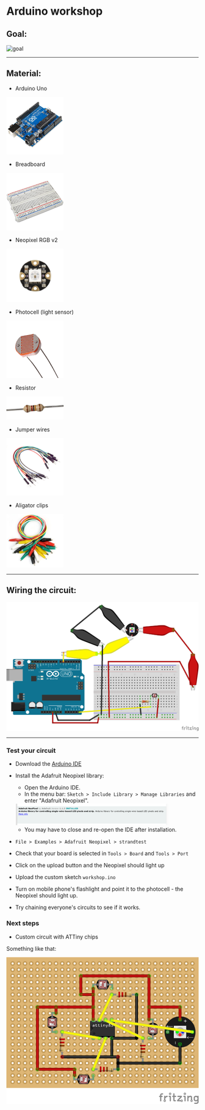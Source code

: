 # Arduino workshop

## Goal:

![goal](https://s-media-cache-ak0.pinimg.com/originals/65/5b/40/655b402f7ff54d14a4ada329d6c994fd.gif)

---

## Material:

* Arduino Uno

<img src="./images/arduino.png" width="150" />

* Breadboard

<img src="./images/breadboard.png" width="150">

* Neopixel RGB v2

<img src="./images/flora.jpg" width="150">

* Photocell (light sensor)

<img src="./images/photocell.png" width="150">

* Resistor

<img src="./images/resistor.png" width="150">

* Jumper wires

<img src="./images/jumper-wires.png" width="150">

* Aligator clips

<img src="./images/clips.png" width="150">

---

## Wiring the circuit:

![schematics](workshop_2.png)

---


### Test your circuit

* Download the [Arduino IDE](https://www.arduino.cc/en/Main/Software)
* Install the Adafruit Neopixel library:
  * Open the Arduino IDE.
  * In the menu bar: `Sketch > Include Library > Manage Libraries` and enter "Adafruit Neopixel".
  <img src="./images/library.png" width="400">

  * You may have to close and re-open the IDE after installation.
* `File > Examples > Adafruit Neopixel > strandtest`
* Check that your board is selected in `Tools > Board` and `Tools > Port`
* Click on the upload button and the Neopixel should light up
* Upload the custom sketch `workshop.ino`
* Turn on mobile phone's flashlight and point it to the photocell - the Neopixel should light up.
* Try chaining everyone's circuits to see if it works.

### Next steps

* Custom circuit with ATTiny chips

Something like that:

![next](images/workshop-next.png)


